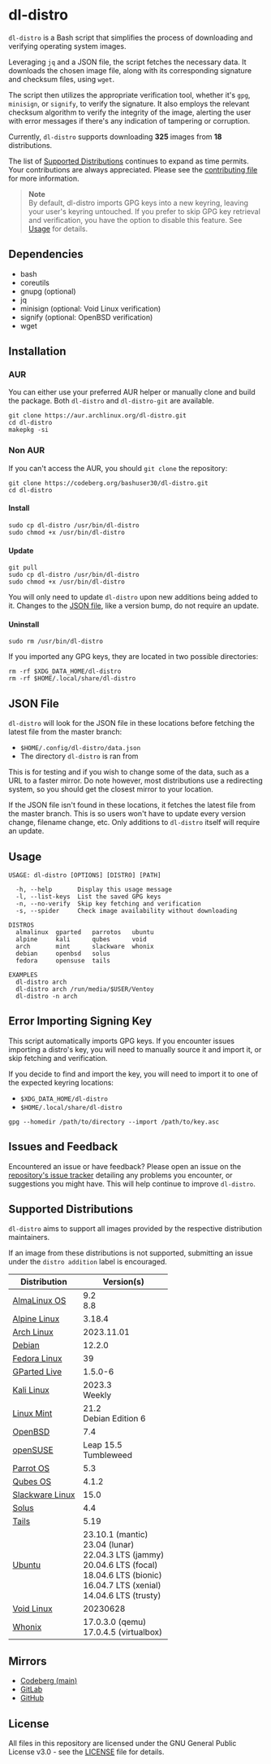 # dl-distro

`dl-distro` is a Bash script that simplifies the process of downloading and verifying operating system images.

Leveraging `jq` and a JSON file, the script fetches the necessary data. It downloads the chosen image file, along with its corresponding signature and checksum files, using `wget`.

The script then utilizes the appropriate verification tool, whether it's `gpg`, `minisign`, or `signify`, to verify the signature. It also employs the relevant checksum algorithm to verify the integrity of the image, alerting the user with error messages if there's any indication of tampering or corruption.

Currently, `dl-distro` supports downloading **325** images from **18** distributions.

The list of [Supported Distributions](#supported-distributions) continues to expand as time permits. Your contributions are always appreciated. Please see the [contributing file](CONTRIBUTING.md) for more information.

> **Note**<br>
> By default, dl-distro imports GPG keys into a new keyring, leaving your user's keyring untouched. If you prefer to skip GPG key retrieval and verification, you have the option to disable this feature. See [Usage](#usage) for details.

## Dependencies

- bash
- coreutils
- gnupg (optional)
- jq
- minisign (optional: Void Linux verification)
- signify (optional: OpenBSD verification)
- wget

## Installation

### AUR

You can either use your preferred AUR helper or manually clone and build the package. Both `dl-distro` and `dl-distro-git` are available.

```
git clone https://aur.archlinux.org/dl-distro.git
cd dl-distro
makepkg -si
```

### Non AUR

If you can't access the AUR, you should `git clone` the repository:

```
git clone https://codeberg.org/bashuser30/dl-distro.git
cd dl-distro
```

#### Install

```
sudo cp dl-distro /usr/bin/dl-distro
sudo chmod +x /usr/bin/dl-distro
```

#### Update

```
git pull
sudo cp dl-distro /usr/bin/dl-distro
sudo chmod +x /usr/bin/dl-distro
```

You will only need to update `dl-distro` upon new additions being added to it. Changes to the [JSON file](#json-file), like a version bump, do not require an update.

#### Uninstall

```
sudo rm /usr/bin/dl-distro
```

If you imported any GPG keys, they are located in two possible directories:

```
rm -rf $XDG_DATA_HOME/dl-distro
rm -rf $HOME/.local/share/dl-distro
```

## JSON File

`dl-distro` will look for the JSON file in these locations before fetching the latest file from the master branch:

- `$HOME/.config/dl-distro/data.json`
- The directory `dl-distro` is ran from

This is for testing and if you wish to change some of the data, such as a URL to a faster mirror. Do note however, most distributions use a redirecting system, so you should get the closest mirror to your location.

If the JSON file isn't found in these locations, it fetches the latest file from the master branch. This is so users won't have to update every version change, filename change, etc. Only additions to `dl-distro` itself will require an update.

## Usage

```
USAGE: dl-distro [OPTIONS] [DISTRO] [PATH]

  -h, --help       Display this usage message
  -l, --list-keys  List the saved GPG keys
  -n, --no-verify  Skip key fetching and verification
  -s, --spider     Check image availability without downloading

DISTROS
  almalinux  gparted   parrotos   ubuntu
  alpine     kali      qubes      void
  arch       mint      slackware  whonix
  debian     openbsd   solus
  fedora     opensuse  tails

EXAMPLES
  dl-distro arch
  dl-distro arch /run/media/$USER/Ventoy
  dl-distro -n arch
```

## Error Importing Signing Key

This script automatically imports GPG keys. If you encounter issues importing a distro's key, you will need to manually source it and import it, or skip fetching and verification.

If you decide to find and import the key, you will need to import it to one of the expected keyring locations:

- `$XDG_DATA_HOME/dl-distro`
- `$HOME/.local/share/dl-distro`

```
gpg --homedir /path/to/directory --import /path/to/key.asc
```

## Issues and Feedback

Encountered an issue or have feedback? Please open an issue on the [repository's issue tracker](https://codeberg.org/bashuser30/dl-distro/issues) detailing any problems you encounter, or suggestions you might have. This will help continue to improve `dl-distro`.

## Supported Distributions

`dl-distro` aims to support all images provided by the respective distribution maintainers.

If an image from these distributions is not supported, submitting an issue under the `distro addition` label is encouraged.

| Distribution | Version(s) |
|--------------|-----------|
| [AlmaLinux OS](https://almalinux.org)| 9.2 <br> 8.8 |
| [Alpine Linux](https://alpinelinux.org) | 3.18.4 |
| [Arch Linux](https://archlinux.org) | 2023.11.01 |
| [Debian](https://debian.org)  | 12.2.0 |
| [Fedora Linux](https://fedoraproject.org) | 39 |
| [GParted Live](https://gparted.org) | 1.5.0-6 |
| [Kali Linux](https://kali.org) | 2023.3 <br> Weekly |
| [Linux Mint](https://linuxmint.com) | 21.2 <br> Debian Edition 6 |
| [OpenBSD](https://openbsd.org) | 7.4 |
| [openSUSE](https://opensuse.org) | Leap 15.5 <br> Tumbleweed |
| [Parrot OS](https://parrotlinux.org) | 5.3 |
| [Qubes OS](https://qubes-os.org) | 4.1.2 |
| [Slackware Linux](https://www.slackware.com) | 15.0 |
| [Solus](https://getsol.us) | 4.4 |
| [Tails](https://tails.net) | 5.19 |
| [Ubuntu](https://ubuntu.com) | 23.10.1 (mantic) <br> 23.04 (lunar) <br> 22.04.3 LTS (jammy) <br> 20.04.6 LTS (focal) <br> 18.04.6 LTS (bionic) <br> 16.04.7 LTS (xenial) <br> 14.04.6 LTS (trusty) |
| [Void Linux](https://voidlinux.org) | 20230628 |
| [Whonix](https://whonix.org) | 17.0.3.0 (qemu) <br> 17.0.4.5 (virtualbox) |

## Mirrors

- [Codeberg (main)](https://codeberg.org/bashuser30/dl-distro)
- [GitLab](https://gitlab.com/bashuser30/dl-distro)
- [GitHub](https://github.com/bashuser30/dl-distro)

## License

All files in this repository are licensed under the GNU General Public License v3.0 - see the [LICENSE](LICENSE) file for details.
